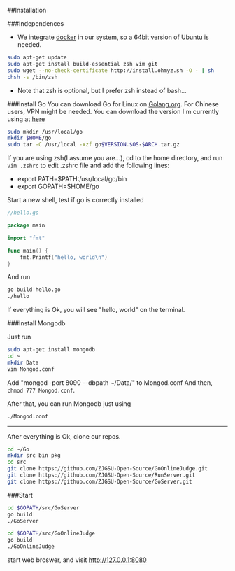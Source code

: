 ##Installation

###Independences
+ We integrate [docker](http://www.docker.com) in our system, so a 64bit version of Ubuntu is needed.

```bash
sudo apt-get update
sudo apt-get install build-essential zsh vim git
sudo wget --no-check-certificate http://install.ohmyz.sh -O - | sh
chsh -s /bin/zsh
```
+ Note that zsh is optional, but I prefer zsh instead of bash...

###Install Go
You can download Go for Linux on [Golang.org](http://golang.org/dl/). For Chinese users, VPN might be needed. You can download the version I'm currently using at [here](http://pan.baidu.com/s/1jGfyO2y)

```bash
sudo mkdir /usr/local/go
mkdir $HOME/go
sudo tar -C /usr/local -xzf go$VERSION.$OS-$ARCH.tar.gz
```

If you are using zsh(I assume you are...), cd to the home directory, and run `vim .zshrc` to edit .zshrc file and add the following lines:

+ export PATH=$PATH:/usr/local/go/bin
+ export GOPATH=$HOME/go

Start a new shell, test if go is correctly installed

```Go
//hello.go

package main

import "fmt"

func main() {
    fmt.Printf("hello, world\n")
}
```

And run
```bash
go build hello.go
./hello
```
If everything is Ok, you will see "hello, world" on the terminal.

###Install Mongodb

Just run
```bash
sudo apt-get install mongodb
cd ~
mkdir Data
vim Mongod.conf
```
Add "mongod -port 8090 --dbpath ~/Data/" to Mongod.conf
And then, `chmod 777 Mongod.conf`. 

After that, you can run Mongodb just using

```bash
./Mongod.conf
```
------

After everything is Ok, clone our repos.

```bash
cd ~/Go
mkdir src bin pkg
cd src
git clone https://github.com/ZJGSU-Open-Source/GoOnlineJudge.git
git clone https://github.com/ZJGSU-Open-Source/RunServer.git
git clone https://github.com/ZJGSU-Open-Source/GoServer.git
```

###Start

```bash
cd $GOPATH/src/GoServer
go build
./GoServer

cd $GOPATH/src/GoOnlineJudge
go build 
./GoOnlineJudge
```

start web broswer, and visit http://127.0.0.1:8080
